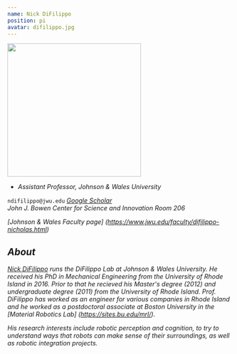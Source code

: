 ```yaml
---
name: Nick DiFilippo
position: pi
avatar: difilippo.jpg
---
```


<img width="300" src="{{site.baseurl}}/images/people/{{page.avatar}}" data-action="zoom">

- _Assistant Professor, Johnson & Wales University_<br>

<i class="fa fa-envelope-o"></i> `ndifilippo@jwu.edu`
<i class="fa fa-google" /> [Google Scholar](https://scholar.google.com/citations?user=l2GERisAAAAJ&hl=en) <br />
<i class="fa fa-building" /> John J. Bowen Center for Science and Innovation Room 206

[Johnson & Wales Faculty page] (https://www.jwu.edu/faculty/difilippo-nicholas.html)


## About
[Nick DiFilippo](http://nicholasdifilippo.com/) runs the DiFilippo Lab at Johnson & Wales University. He received his PhD in Mechanical Engineering from the University of Rhode Island in 2016. Prior to that he recieved his Master's degree (2012) and undergraduate degree (2011) from the University of Rhode Island. Prof. DiFilippo has worked as an engineer for various companies in Rhode Island and he worked as a postdoctoral associate at Boston University in the [Material Robotics Lab] (https://sites.bu.edu/mrl/). 

His research interests include robotic perception and cognition, to try to understand ways that robots can make sense of their surroundings, as well as robotic integration projects.  
